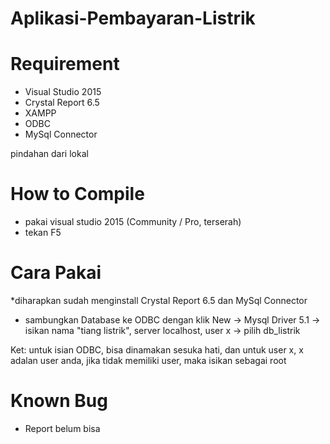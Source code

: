 # Aplikasi-Pembayaran-Listrik

# Requirement
 - Visual Studio 2015
 - Crystal Report 6.5
 - XAMPP
 - ODBC
 - MySql Connector
 
 
pindahan dari lokal

# How to Compile

- pakai visual studio 2015 (Community / Pro, terserah)
- tekan F5

# Cara Pakai
 *diharapkan sudah menginstall Crystal Report 6.5 dan MySql Connector
- sambungkan Database ke ODBC dengan klik New -> Mysql Driver 5.1 -> isikan nama "tiang listrik", server localhost, user x -> pilih db_listrik

Ket: untuk isian ODBC, bisa dinamakan sesuka hati, dan untuk user x, x adalan user anda, jika tidak memiliki user, maka isikan sebagai root

# Known Bug

- Report belum bisa
